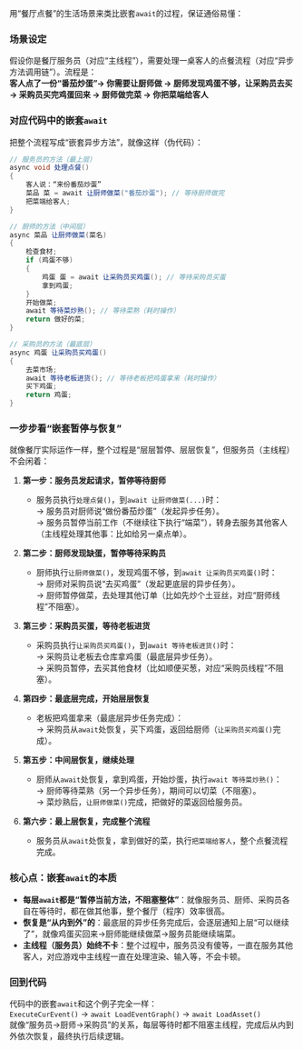 用“餐厅点餐”的生活场景来类比嵌套`await`的过程，保证通俗易懂：


### 场景设定
假设你是餐厅服务员（对应“主线程”），需要处理一桌客人的点餐流程（对应“异步方法调用链”）。流程是：  
**客人点了一份“番茄炒蛋”→ 你需要让厨师做 → 厨师发现鸡蛋不够，让采购员去买 → 采购员买完鸡蛋回来 → 厨师做完菜 → 你把菜端给客人**  


### 对应代码中的嵌套`await`
把整个流程写成“嵌套异步方法”，就像这样（伪代码）：
```csharp
// 服务员的方法（最上层）
async void 处理点餐()
{
    客人说：“来份番茄炒蛋”
    菜品 菜 = await 让厨师做菜("番茄炒蛋"); // 等待厨师做完
    把菜端给客人;
}

// 厨师的方法（中间层）
async 菜品 让厨师做菜(菜名)
{
    检查食材;
    if (鸡蛋不够)
    {
        鸡蛋 蛋 = await 让采购员买鸡蛋(); // 等待采购员买蛋
        拿到鸡蛋;
    }
    开始做菜;
    await 等待菜炒熟(); // 等待菜熟（耗时操作）
    return 做好的菜;
}

// 采购员的方法（最底层）
async 鸡蛋 让采购员买鸡蛋()
{
    去菜市场;
    await 等待老板进货(); // 等待老板把鸡蛋拿来（耗时操作）
    买下鸡蛋;
    return 鸡蛋;
}
```


### 一步步看“嵌套暂停与恢复”
就像餐厅实际运作一样，整个过程是“层层暂停、层层恢复”，但服务员（主线程）不会闲着：

1. **第一步：服务员发起请求，暂停等待厨师**  
   - 服务员执行`处理点餐()`，到`await 让厨师做菜(...)`时：  
     → 服务员对厨师说“做份番茄炒蛋”（发起异步任务）。  
     → 服务员暂停当前工作（不继续往下执行“端菜”），转身去服务其他客人（主线程处理其他事：比如给另一桌点单）。

2. **第二步：厨师发现缺蛋，暂停等待采购员**  
   - 厨师执行`让厨师做菜()`，发现鸡蛋不够，到`await 让采购员买鸡蛋()`时：  
     → 厨师对采购员说“去买鸡蛋”（发起更底层的异步任务）。  
     → 厨师暂停做菜，去处理其他订单（比如先炒个土豆丝，对应“厨师线程”不阻塞）。

3. **第三步：采购员买蛋，等待老板进货**  
   - 采购员执行`让采购员买鸡蛋()`，到`await 等待老板进货()`时：  
     → 采购员让老板去仓库拿鸡蛋（最底层异步任务）。  
     → 采购员暂停，去买其他食材（比如顺便买葱，对应“采购员线程”不阻塞）。

4. **第四步：最底层完成，开始层层恢复**  
   - 老板把鸡蛋拿来（最底层异步任务完成）：  
     → 采购员从`await`处恢复，买下鸡蛋，返回给厨师（`让采购员买鸡蛋()`完成）。  

5. **第五步：中间层恢复，继续处理**  
   - 厨师从`await`处恢复，拿到鸡蛋，开始炒蛋，执行`await 等待菜炒熟()`：  
     → 厨师等待菜熟（另一个异步任务），期间可以切菜（不阻塞）。  
     → 菜炒熟后，`让厨师做菜()`完成，把做好的菜返回给服务员。

6. **第六步：最上层恢复，完成整个流程**  
   - 服务员从`await`处恢复，拿到做好的菜，执行`把菜端给客人`，整个点餐流程完成。


### 核心点：嵌套`await`的本质
- **每层`await`都是“暂停当前方法，不阻塞整体”**：就像服务员、厨师、采购员各自在等待时，都在做其他事，整个餐厅（程序）效率很高。
- **恢复是“从内到外”的**：最底层的异步任务完成后，会逐层通知上层“可以继续了”，就像鸡蛋买回来→厨师能继续做菜→服务员能继续端菜。
- **主线程（服务员）始终不卡**：整个过程中，服务员没有傻等，一直在服务其他客人，对应游戏中主线程一直在处理渲染、输入等，不会卡顿。


### 回到代码
代码中的嵌套`await`和这个例子完全一样：  
`ExecuteCurEvent()` → `await LoadEventGraph()` → `await LoadAsset()`  
就像“服务员→厨师→采购员”的关系，每层等待时都不阻塞主线程，完成后从内到外依次恢复，最终执行后续逻辑。
